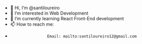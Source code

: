 - 👋 Hi, I’m @santiloureiro
- 👀 I’m interested in Web Development
- 🌱 I’m currently learning React Front-End development
- 📫 How to reach me:
-                     Email: mailto:santiloureiro12@gmail.com

<!---
santiloureiro/santiloureiro is a ✨ special ✨ repository because its `README.md` (this file) appears on your GitHub profile.
You can click the Preview link to take a look at your changes.
--->
